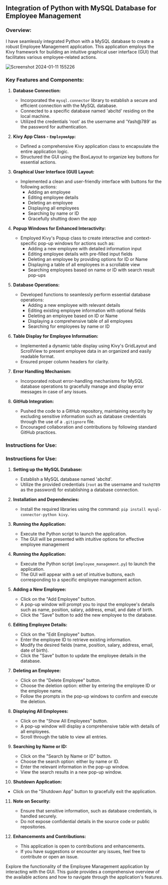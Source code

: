 
## Integration of Python with MySQL Database for Employee Management

### Overview:

I have seamlessly integrated Python with a MySQL database to create a robust Employee Management application. This application employs the Kivy framework for building an intuitive graphical user interface (GUI) that facilitates various employee-related actions.

![Screenshot 2024-01-11 155226](https://github.com/yashjagdale0207/Employee_Management_App_Python/assets/145290827/c299463a-2092-4faf-b051-c0adfe744bfe)


### Key Features and Components:

1. **Database Connection:**
   - Incorporated the `mysql.connector` library to establish a secure and efficient connection with the MySQL database.
   - Connected to a specific database named 'abcltd' residing on the local machine.
   - Utilized the credentials 'root' as the username and 'Yash@789' as the password for authentication.

2. **Kivy App Class - `EmployeeApp`:**
   - Defined a comprehensive Kivy application class to encapsulate the entire application logic.
   - Structured the GUI using the BoxLayout to organize key buttons for essential actions.

3. **Graphical User Interface (GUI) Layout:**
   - Implemented a clean and user-friendly interface with buttons for the following actions:
     - Adding an employee
     - Editing employee details
     - Deleting an employee
     - Displaying all employees
     - Searching by name or ID
     - Gracefully shutting down the app

4. **Popup Windows for Enhanced Interactivity:**
   - Employed Kivy's Popup class to create interactive and context-specific pop-up windows for actions such as:
     - Adding a new employee with detailed information input
     - Editing employee details with pre-filled input fields
     - Deleting an employee by providing options for ID or Name
     - Displaying a table of all employees in a scrollable view
     - Searching employees based on name or ID with search result pop-ups

5. **Database Operations:**
   - Developed functions to seamlessly perform essential database operations:
     - Adding a new employee with relevant details
     - Editing existing employee information with optional fields
     - Deleting an employee based on ID or Name
     - Displaying a comprehensive table of all employees
     - Searching for employees by name or ID

6. **Table Display for Employee Information:**
   - Implemented a dynamic table display using Kivy's GridLayout and ScrollView to present employee data in an organized and easily readable format.
   - Ensured proper column headers for clarity.

7. **Error Handling Mechanism:**
   - Incorporated robust error-handling mechanisms for MySQL database operations to gracefully manage and display error messages in case of any issues.

8. **GitHub Integration:**
   - Pushed the code to a GitHub repository, maintaining security by excluding sensitive information such as database credentials through the use of a `.gitignore` file.
   - Encouraged collaboration and contributions by following standard GitHub practices.

### Instructions for Use:


### Instructions for Use:

1. **Setting up the MySQL Database:**
   - Establish a MySQL database named 'abcltd'.
   - Utilize the provided credentials (`root` as the username and `Yash@789` as the password) for establishing a database connection.

2. **Installation and Dependencies:**
   - Install the required libraries using the command: `pip install mysql-connector-python kivy`.

3. **Running the Application:**
   - Execute the Python script to launch the application.
   - The GUI will be presented with intuitive options for effective employee management

4. **Running the Application:**
   - Execute the Python script (`employee_management.py`) to launch the application.
   - The GUI will appear with a set of intuitive buttons, each corresponding to a specific employee management action.

5. **Adding a New Employee:**
   - Click on the "Add Employee" button.
   - A pop-up window will prompt you to input the employee's details such as name, position, salary, address, email, and date of birth.
   - Click the "Save" button to add the new employee to the database.

6. **Editing Employee Details:**
   - Click on the "Edit Employee" button.
   - Enter the employee ID to retrieve existing information.
   - Modify the desired fields (name, position, salary, address, email, date of birth).
   - Click the "Save" button to update the employee details in the database.

7. **Deleting an Employee:**
   - Click on the "Delete Employee" button.
   - Choose the deletion option: either by entering the employee ID or the employee name.
   - Follow the prompts in the pop-up windows to confirm and execute the deletion.

8. **Displaying All Employees:**
   - Click on the "Show All Employees" button.
   - A pop-up window will display a comprehensive table with details of all employees.
   - Scroll through the table to view all entries.

9. **Searching by Name or ID:**
   - Click on the "Search by Name or ID" button.
   - Choose the search option: either by name or ID.
   - Enter the relevant information in the pop-up window.
   - View the search results in a new pop-up window.

10. **Shutdown Application:**
   - Click on the "Shutdown App" button to gracefully exit the application.

11. **Note on Security:**
    - Ensure that sensitive information, such as database credentials, is handled securely.
    - Do not expose confidential details in the source code or public repositories.

12. **Enhancements and Contributions:**
    - This application is open to contributions and enhancements.
    - If you have suggestions or encounter any issues, feel free to contribute or open an issue.

Explore the functionality of the Employee Management application by interacting with the GUI. This guide provides a comprehensive overview of the available actions and how to navigate through the application's features.

